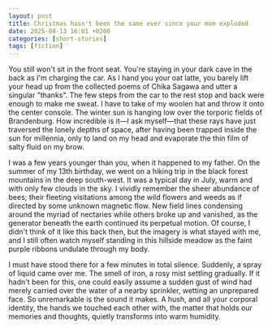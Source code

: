```yaml
---
layout: post
title: Christmas hasn't been the same ever since your mom exploded
date: 2025-08-13 16:01 +0200
categories: [short-stories]
tags: [fiction]
---
```


You still won't sit in the front seat. You're staying in your dark cave in the back as I'm charging the car. As I hand you your oat latte, you barely lift your head up from the collected poems of Chika Sagawa and utter a singular "thanks". The few steps from the car to the rest stop and back were enough to make me sweat. I have to take of my woolen hat and throw it onto the center console. The winter sun is hanging low over the torporic fields of Brandenburg. How incredible is it—I ask myself—that these rays have just traversed the lonely depths of space, after having been trapped inside the sun for millennia, only to land on my head and evaporate the thin film of salty fluid on my brow.

I was a few years younger than you, when it happened to my father. On the summer of my 13th birthday, we went on a hiking trip in the black forest mountains in the deep south-west. It was a typical day in July, warm and with only few clouds in the sky. I vividly remember the sheer abundance of bees; their fleeting visitations among the wild flowers and weeds as if directed by some unknown magnetic flow. New field lines condensing around the myriad of nectaries while others broke up and vanished, as the generator beneath the earth continued its perpetual motion. Of course, I didn't think of it like this back then, but the imagery is what stayed with me, and I still often watch myself standing in this hillside meadow as the faint purple ribbons undulate through my body.

I must have stood there for a few minutes in total silence. Suddenly, a spray of liquid came over me. The smell of iron, a rosy mist settling gradually. If it hadn't been for this, one could easily assume a sudden gust of wind had merely carried over the water of a nearby sprinkler, wetting an unprepared face. So unremarkable is the sound it makes. A hush, and all your corporal identity, the hands we touched each other with, the matter that holds our memories and thoughts, quietly transforms into warm humidity.